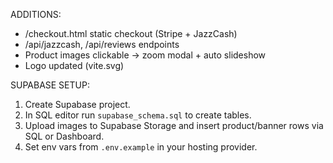 

ADDITIONS:
- /checkout.html static checkout (Stripe + JazzCash)
- /api/jazzcash, /api/reviews endpoints
- Product images clickable -> zoom modal + auto slideshow
- Logo updated (vite.svg)


SUPABASE SETUP:
1. Create Supabase project.
2. In SQL editor run `supabase_schema.sql` to create tables.
3. Upload images to Supabase Storage and insert product/banner rows via SQL or Dashboard.
4. Set env vars from `.env.example` in your hosting provider.
